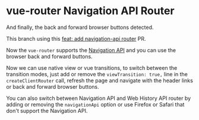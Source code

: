 # vue-router Navigation API Router

And finally, the back and forward browser buttons detected.

This branch using this [feat: add navigation-api router](https://github.com/vuejs/router/pull/2551) PR.

Now the `vue-router` supports the [Navigation API](https://wicg.github.io/navigation-api/) and you can use the browser back and forward buttons.

Now we can use native view or vue transitions, to switch between the transition modes, just add or remove the `viewTransition: true,` line in the `createClientRouter` call, refresh the page and navigate with the header links or back and forward browser buttons.

You can also switch between Navigation API and Web History API router by adding or removing the `navigationApi` option or use Firefox or Safari that don't support the Navigation API.
